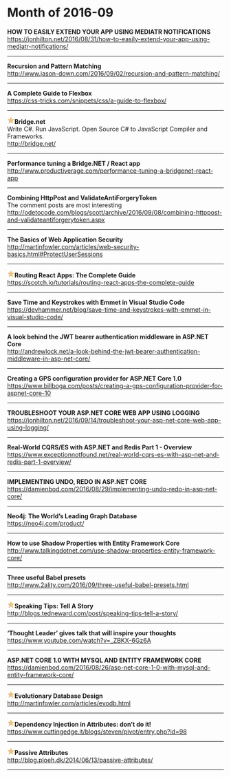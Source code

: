 # Month of 2016-09
__HOW TO EASILY EXTEND YOUR APP USING MEDIATR NOTIFICATIONS__  
<https://jonhilton.net/2016/08/31/how-to-easily-extend-your-app-using-mediatr-notifications/>  
***
__Recursion and Pattern Matching__  
<http://www.jason-down.com/2016/09/02/recursion-and-pattern-matching/>  
***
__A Complete Guide to Flexbox__  
<https://css-tricks.com/snippets/css/a-guide-to-flexbox/>  
***
__![tag](./tags/star.png)Bridge.net__  
Write C#. Run JavaScript. Open Source C# to JavaScript Compiler and Frameworks.  
<http://bridge.net/>  
***
__Performance tuning a Bridge.NET / React app__  
<http://www.productiverage.com/performance-tuning-a-bridgenet-react-app>  
***
__Combining HttpPost and ValidateAntiForgeryToken__  
The comment posts are most interesting  
<http://odetocode.com/blogs/scott/archive/2016/09/08/combining-httppost-and-validateantiforgerytoken.aspx>  
***
__The Basics of Web Application Security__  
<http://martinfowler.com/articles/web-security-basics.html#ProtectUserSessions>  
***
__![tag](./tags/star.png)Routing React Apps: The Complete Guide__  
<https://scotch.io/tutorials/routing-react-apps-the-complete-guide>  
***
__Save Time and Keystrokes with Emmet in Visual Studio Code__  
<https://devhammer.net/blog/save-time-and-keystrokes-with-emmet-in-visual-studio-code/>  
***
__A look behind the JWT bearer authentication middleware in ASP.NET Core__  
<http://andrewlock.net/a-look-behind-the-jwt-bearer-authentication-middleware-in-asp-net-core/>  
***
__Creating a GPS configuration provider for ASP.NET Core 1.0__  
<https://www.billboga.com/posts/creating-a-gps-configuration-provider-for-aspnet-core-10>  
***
__TROUBLESHOOT YOUR ASP.NET CORE WEB APP USING LOGGING__  
<https://jonhilton.net/2016/09/14/troubleshoot-your-asp-net-core-web-app-using-logging/>  
***
__Real-World CQRS/ES with ASP.NET and Redis Part 1 - Overview__  
<https://www.exceptionnotfound.net/real-world-cqrs-es-with-asp-net-and-redis-part-1-overview/>  
***
__IMPLEMENTING UNDO, REDO IN ASP.NET CORE__  
<https://damienbod.com/2016/08/29/implementing-undo-redo-in-asp-net-core/>  
***
__Neo4j: The World’s Leading Graph Database__  
<https://neo4j.com/product/>  
***
__How to use Shadow Properties with Entity Framework Core__  
<http://www.talkingdotnet.com/use-shadow-properties-entity-framework-core/>  
***
__Three useful Babel presets__  
<http://www.2ality.com/2016/09/three-useful-babel-presets.html>  
***
__![tag](./tags/star.png)Speaking Tips: Tell A Story__  
<http://blogs.tedneward.com/post/speaking-tips-tell-a-story/>  
***
__‘Thought Leader’ gives talk that will inspire your thoughts__  
<https://www.youtube.com/watch?v=_ZBKX-6Gz6A>  
***
__ASP.NET CORE 1.0 WITH MYSQL AND ENTITY FRAMEWORK CORE__  
<https://damienbod.com/2016/08/26/asp-net-core-1-0-with-mysql-and-entity-framework-core/>  
***
__![tag](./tags/star.png)Evolutionary Database Design__  
<http://martinfowler.com/articles/evodb.html>  
***
__![tag](./tags/star.png)Dependency Injection in Attributes: don’t do it!__  
<https://www.cuttingedge.it/blogs/steven/pivot/entry.php?id=98>  
***
__![tag](./tags/star.png)Passive Attributes__  
<http://blog.ploeh.dk/2014/06/13/passive-attributes/>  
***

